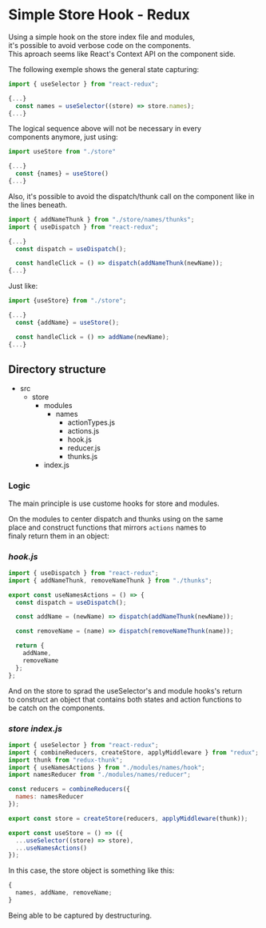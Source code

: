 # Simple Store Hook - Redux

Using a simple hook on the store index file and modules,\
it's possible to avoid verbose code on the components.\
This aproach seems like React's Context API on the component side.

The following exemple shows the general state capturing:

```js
import { useSelector } from "react-redux";

{...}
  const names = useSelector((store) => store.names);
{...}
```

The logical sequence above will not be necessary in every\
components anymore, just using:

```js
import useStore from "./store"

{...}
  const {names} = useStore()
{...}
```

Also, it's possible to avoid the dispatch/thunk call
on the component like in the lines beneath.

```js
import { addNameThunk } from "./store/names/thunks";
import { useDispatch } from "react-redux";

{...}
  const dispatch = useDispatch();

  const handleClick = () => dispatch(addNameThunk(newName));
{...}
```

Just like:

```js
import {useStore} from "./store";

{...}
  const {addName} = useStore();

  const handleClick = () => addName(newName);
{...}
```

## Directory structure

- src
  - store
    - modules
      - names
        - actionTypes.js
        - actions.js
        - hook.js
        - reducer.js
        - thunks.js
    - index.js

### Logic

The main principle is use custome hooks for store and modules.

On the modules to center dispatch and thunks using on the same\
place and construct functions that mirrors `actions` names to\
finaly return them in an object:

### _hook.js_

```js
import { useDispatch } from "react-redux";
import { addNameThunk, removeNameThunk } from "./thunks";

export const useNamesActions = () => {
  const dispatch = useDispatch();

  const addName = (newName) => dispatch(addNameThunk(newName));

  const removeName = (name) => dispatch(removeNameThunk(name));

  return {
    addName,
    removeName
  };
};
```

And on the store to sprad the useSelector's and module hooks's return\
to construct an object that contains both states and action functions to\
be catch on the components.

### _store index.js_

```js
import { useSelector } from "react-redux";
import { combineReducers, createStore, applyMiddleware } from "redux";
import thunk from "redux-thunk";
import { useNamesActions } from "./modules/names/hook";
import namesReducer from "./modules/names/reducer";

const reducers = combineReducers({
  names: namesReducer
});

export const store = createStore(reducers, applyMiddleware(thunk));

export const useStore = () => ({
  ...useSelector((store) => store),
  ...useNamesActions()
});
```

In this case, the store object is something like this:

```js
{
  names, addName, removeName;
}
```

Being able to be captured by destructuring.
